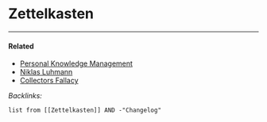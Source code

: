 # Zettelkasten

---

#### Related

* [Personal Knowledge Management](../2-Areas/MOCs/Personal%20Knowledge%20Management.md)
* [Niklas Luhmann](../2-Areas/People/Niklas%20Luhmann.md)
* [Collectors Fallacy](Collectors%20Fallacy.md)

*Backlinks:*

````dataview
list from [[Zettelkasten]] AND -"Changelog"
````
